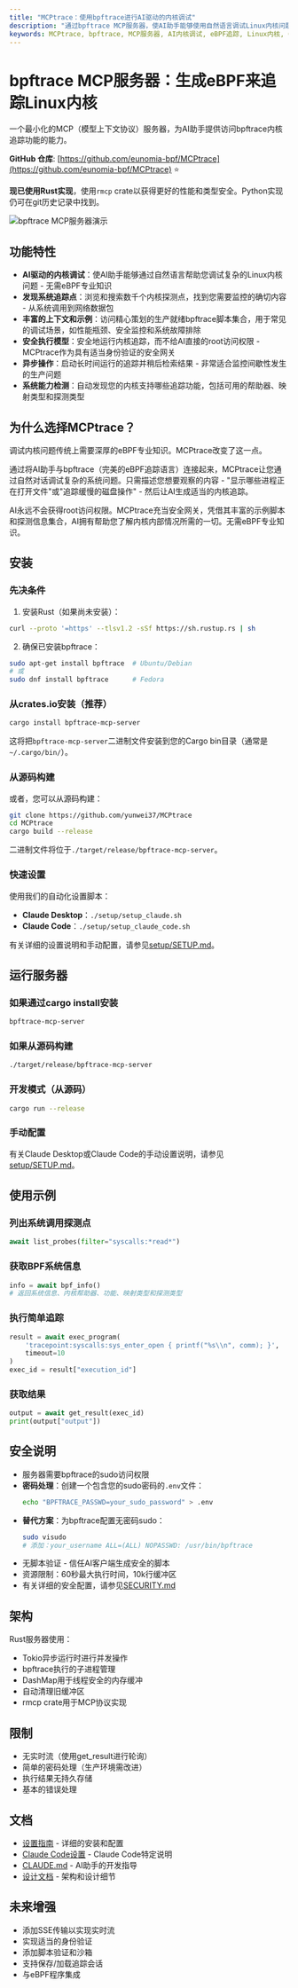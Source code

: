 ```yaml
---
title: "MCPtrace：使用bpftrace进行AI驱动的内核调试"
description: "通过bpftrace MCP服务器，使AI助手能够使用自然语言调试Linux内核问题。无需eBPF专业知识。"
keywords: MCPtrace, bpftrace, MCP服务器, AI内核调试, eBPF追踪, Linux内核, GPTtrace
---
```


# bpftrace MCP服务器：生成eBPF来追踪Linux内核

一个最小化的MCP（模型上下文协议）服务器，为AI助手提供访问bpftrace内核追踪功能的能力。

**GitHub 仓库**: [https://github.com/eunomia-bpf/MCPtrace](https://github.com/eunomia-bpf/MCPtrace) ⭐

**现已使用Rust实现**，使用`rmcp` crate以获得更好的性能和类型安全。Python实现仍可在git历史记录中找到。

![bpftrace MCP服务器演示](https://github.com/eunomia-bpf/MCPtrace/raw/main/doc/compressed_output.gif)

## 功能特性

- **AI驱动的内核调试**：使AI助手能够通过自然语言帮助您调试复杂的Linux内核问题 - 无需eBPF专业知识
- **发现系统追踪点**：浏览和搜索数千个内核探测点，找到您需要监控的确切内容 - 从系统调用到网络数据包
- **丰富的上下文和示例**：访问精心策划的生产就绪bpftrace脚本集合，用于常见的调试场景，如性能瓶颈、安全监控和系统故障排除
- **安全执行模型**：安全地运行内核追踪，而不给AI直接的root访问权限 - MCPtrace作为具有适当身份验证的安全网关
- **异步操作**：启动长时间运行的追踪并稍后检索结果 - 非常适合监控间歇性发生的生产问题
- **系统能力检测**：自动发现您的内核支持哪些追踪功能，包括可用的帮助器、映射类型和探测类型

## 为什么选择MCPtrace？

调试内核问题传统上需要深厚的eBPF专业知识。MCPtrace改变了这一点。

通过将AI助手与bpftrace（完美的eBPF追踪语言）连接起来，MCPtrace让您通过自然对话调试复杂的系统问题。只需描述您想要观察的内容 - "显示哪些进程正在打开文件"或"追踪缓慢的磁盘操作" - 然后让AI生成适当的内核追踪。

AI永远不会获得root访问权限。MCPtrace充当安全网关，凭借其丰富的示例脚本和探测信息集合，AI拥有帮助您了解内核内部情况所需的一切。无需eBPF专业知识。

## 安装

### 先决条件

1. 安装Rust（如果尚未安装）：

```bash
curl --proto '=https' --tlsv1.2 -sSf https://sh.rustup.rs | sh
```

2. 确保已安装bpftrace：

```bash
sudo apt-get install bpftrace  # Ubuntu/Debian
# 或
sudo dnf install bpftrace      # Fedora
```

### 从crates.io安装（推荐）

```bash
cargo install bpftrace-mcp-server
```

这将把`bpftrace-mcp-server`二进制文件安装到您的Cargo bin目录（通常是`~/.cargo/bin/`）。

### 从源码构建

或者，您可以从源码构建：

```bash
git clone https://github.com/yunwei37/MCPtrace
cd MCPtrace
cargo build --release
```

二进制文件将位于`./target/release/bpftrace-mcp-server`。

### 快速设置

使用我们的自动化设置脚本：

- **Claude Desktop**：`./setup/setup_claude.sh`
- **Claude Code**：`./setup/setup_claude_code.sh`

有关详细的设置说明和手动配置，请参见[setup/SETUP.md](https://github.com/eunomia-bpf/MCPtrace/blob/main/setup/SETUP.md)。

## 运行服务器

### 如果通过cargo install安装

```bash
bpftrace-mcp-server
```

### 如果从源码构建

```bash
./target/release/bpftrace-mcp-server
```

### 开发模式（从源码）

```bash
cargo run --release
```

### 手动配置

有关Claude Desktop或Claude Code的手动设置说明，请参见[setup/SETUP.md](https://github.com/eunomia-bpf/MCPtrace/blob/main/setup/SETUP.md)。

## 使用示例

### 列出系统调用探测点

```python
await list_probes(filter="syscalls:*read*")
```

### 获取BPF系统信息

```python
info = await bpf_info()
# 返回系统信息、内核帮助器、功能、映射类型和探测类型
```

### 执行简单追踪

```python
result = await exec_program(
    'tracepoint:syscalls:sys_enter_open { printf("%s\\n", comm); }',
    timeout=10
)
exec_id = result["execution_id"]
```

### 获取结果

```python
output = await get_result(exec_id)
print(output["output"])
```

## 安全说明

- 服务器需要bpftrace的sudo访问权限
- **密码处理**：创建一个包含您的sudo密码的`.env`文件：
  ```bash
  echo "BPFTRACE_PASSWD=your_sudo_password" > .env
  ```
- **替代方案**：为bpftrace配置无密码sudo：
  ```bash
  sudo visudo
  # 添加：your_username ALL=(ALL) NOPASSWD: /usr/bin/bpftrace
  ```
- 无脚本验证 - 信任AI客户端生成安全的脚本
- 资源限制：60秒最大执行时间，10k行缓冲区
- 有关详细的安全配置，请参见[SECURITY.md](https://github.com/eunomia-bpf/MCPtrace/blob/main/SECURITY.md)

## 架构

Rust服务器使用：
- Tokio异步运行时进行并发操作
- bpftrace执行的子进程管理
- DashMap用于线程安全的内存缓冲
- 自动清理旧缓冲区
- rmcp crate用于MCP协议实现

## 限制

- 无实时流（使用get_result进行轮询）
- 简单的密码处理（生产环境需改进）
- 执行结果无持久存储
- 基本的错误处理

## 文档

- [设置指南](https://github.com/eunomia-bpf/MCPtrace/blob/main/setup/SETUP.md) - 详细的安装和配置
- [Claude Code设置](https://github.com/eunomia-bpf/MCPtrace/blob/main/setup/CLAUDE_CODE_SETUP.md) - Claude Code特定说明
- [CLAUDE.md](https://github.com/eunomia-bpf/MCPtrace/blob/main/CLAUDE.md) - AI助手的开发指导
- [设计文档](https://github.com/eunomia-bpf/MCPtrace/blob/main/doc/mcp-bpftrace-design.md) - 架构和设计细节

## 未来增强

- 添加SSE传输以实现实时流
- 实现适当的身份验证
- 添加脚本验证和沙箱
- 支持保存/加载追踪会话
- 与eBPF程序集成